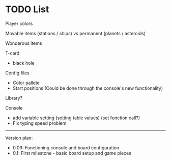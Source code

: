 TODO List
=====

Player colors

Movable items (stations / ships) vs permanent (planets / asteroids)

Wonderous items

T-card
 * black hole

Config files
 * Color pallete
 * Start positions
(Could be done through the console's new functionality)

Library?

Console
 * add variable setting (setting table values) (set function call?)
 * Fix typing speed problem

-----

Version plan:
 * 0.09: Functioning console and board configuration
 * 0.1: First milestone - basic board setup and game pieces